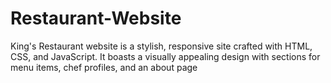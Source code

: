 # Restaurant-Website
King's Restaurant website is a stylish, responsive site crafted with HTML, CSS, and JavaScript. It boasts a visually appealing design with sections for menu items, chef profiles, and an about page

